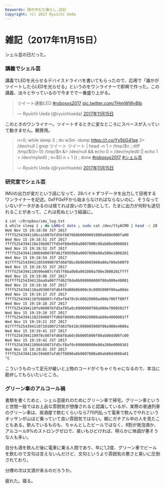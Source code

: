 ```yaml
---
Keywords: 頭の中だだ漏らし,日記
Copyright: (C) 2017 Ryuichi Ueda
---
```


# 雑記（2017年11月15日）

シェル芸の日だった。

### 講義でシェル芸

講義でLEDを光らせるデバイスドライバを書いてもらったので、応用で「誰かがツイートしたらLEDを光らせる」というのをワンライナーで即興で作った。この講義、淡々とやっているので今までで一番盛り上がる。

<blockquote class="twitter-tweet" data-lang="ja"><p lang="ja" dir="ltr">ツイート連動LED <a href="https://twitter.com/hashtag/robosys2017?src=hash&amp;ref_src=twsrc%5Etfw">#robosys2017</a> <a href="https://t.co/7HmlWWvBlb">pic.twitter.com/7HmlWWvBlb</a></p>&mdash; Ryuichi Ueda (@ryuichiueda) <a href="https://twitter.com/ryuichiueda/status/930632891154829312?ref_src=twsrc%5Etfw">2017年11月15日</a></blockquote>
<script async src="https://platform.twitter.com/widgets.js" charset="utf-8"></script>


このときのワンライナー。ツイートするときに変なところにスペースが入っていて動きません。観賞用。

<blockquote class="twitter-tweet" data-lang="ja"><p lang="ja" dir="ltr">n=0; while sleep 3 ; do w3m -dump <a href="https://t.co/Yv5tjG41qe">https://t.co/Yv5tjG41qe</a> 2&gt; /dev/null | grep ツイート ツイート | head -n 1 &gt; /tmp/$n ; diff /tmp/$((n-1)) /tmp/$n &amp;&gt; /dev/null &amp;&amp; echo 0 &gt; /dev/myled0 || echo 1 &gt; /dev/myled0 ; n=$(( n + 1 )) ; done <a href="https://twitter.com/hashtag/robosys2017?src=hash&amp;ref_src=twsrc%5Etfw">#robosys2017</a> <a href="https://twitter.com/hashtag/%E3%82%B7%E3%82%A7%E3%83%AB%E8%8A%B8?src=hash&amp;ref_src=twsrc%5Etfw">#シェル芸</a></p>&mdash; Ryuichi Ueda (@ryuichiueda) <a href="https://twitter.com/ryuichiueda/status/930634659691507712?ref_src=twsrc%5Etfw">2017年11月15日</a></blockquote>
<script async src="https://platform.twitter.com/widgets.js" charset="utf-8"></script>

### 研究室でシェル芸

IMUの出力が変だという話になって、28バイトずつデータを出力して目視するワンライナーを記述。0xFF0xFFから始まらなければならないのに、そうなっていないデータがあるのは捨てれば良いので良いとして、たまに出力が何秒も途切れることがあって、これは死ぬという結論に。

```bash
$ cat ~/Dropbox/imu_log.txt
$ while sleep 1 ; do LANG=C date ; sudo cat /dev/ttyACM0 | head -c 28 | xxd -ps ; done
Wed Nov 15 19:18:50 JST 2017
ffff5254394110bca1007bfd5bf8870b0b0009001000a600e000fa00
Wed Nov 15 19:18:51 JST 2017
ffff5254394110e19b0077fd5df88e0b0a0007000c00ab00e0000801
Wed Nov 15 19:18:52 JST 2017
ffff5254394110069d0078fd62f8950b0a0007000e00a500e1000201
Wed Nov 15 19:18:54 JST 2017
01ffff525439411055990078fd68f8bc0b0b0005000a00a700e500f9
Wed Nov 15 19:18:55 JST 2017
ffff5254394110599e007cfd57f8ba0b0a001000a700e3000201ffff
Wed Nov 15 19:19:06 JST 2017
01ffff5254394110aa9a0077fd62f8de0b090006000f00a900e40001
Wed Nov 15 19:19:16 JST 2017
ffff5254394110ad93007dfd64f8d00b0b000c0c0005000f00aa00de
Wed Nov 15 19:19:17 JST 2017
ffff5254394110fb98007cfd5ef8470c0c00020000ad00e700ff00ff
Wed Nov 15 19:19:18 JST 2017
ffff5254394110fe960076fd5af85a0c0900000f00a900e7000501ff
Wed Nov 15 19:19:20 JST 2017
ffff525439411025940077fd66f8690c0b00020000ab00e4000801ff
Wed Nov 15 19:19:21 JST 2017
01ffff525439411071910072fd63f8410c090005000f00a900e4000a
Wed Nov 15 19:19:41 JST 2017
ffff5254394110978c0074fd68f8a60c0b0005000f00ab00dd00fc00
Wed Nov 15 19:19:42 JST 2017
ffff52543941109b910073fd5cf8af0c090008000e00a200e0000101
Wed Nov 15 19:20:01 JST 2017
ffff5254394110c594007afd67f8090a0b0007000a00ab00dd000a01
^C
```

こういうものって足元が緩いと上物のコードがぐちゃぐちゃになるので、本当に勘弁してもらいたいところ。


### グリーン車のアルコール禍

書類を書くためと、シェル芸疲れのためにグリーン車で帰宅。グリーン車というと世間一般ではお上品な雰囲気が想像されると認識しているが、実際の普通列車のグリーン車は、居酒屋で飲むくらいなら770円払って電車で飲んでやれというオッサンが山ほど乗っていて良い雰囲気ではない。朝にガチアル中の人を見たこともある。飲んでいるものも、ちゃんとしたビールではなく、8割が発泡酒か、アルコール9%のストロングゼロで、臭いもひどければ、明らかに体調が悪そうな人も多い。

自分も酒を飲んだ後に電車に乗る人間であり、年に1,2度、グリーン車でビールを飲むので文句は言えないんだけど、文句というより雰囲気の悪さと臭いに圧倒されており。

分煙の次は文酒が来るのだろうか。


疲れた。寝る。
